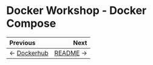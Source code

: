 # Docker Workshop - Docker Compose

Previous | Next
:------- | ---:
← [Dockerhub](../dockerhub/README.md) | [README](../../README.md) →
